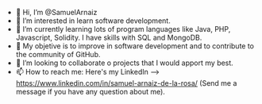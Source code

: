 - 👋 Hi, I’m @SamuelArnaiz
- 👀 I’m interested in learn software development.
- 🌱 I’m currently learning lots of program languages like Java, PHP, Javascript, Solidity. I have skills with SQL and MongoDB.
- :dart: My objetive is to improve in software development and to contribute to the community of GitHub.
- 💞️ I’m looking to collaborate o projects that I would apport my best.
- 📫 How to reach me: Here's my LinkedIn --> https://www.linkedin.com/in/samuel-arnaiz-de-la-rosa/ 
  (Send me a message if you have any question about me).
